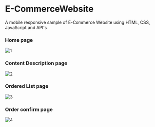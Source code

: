 # E-CommerceWebsite
 A mobile responsive sample of E-Commerce Website using HTML, CSS, JavaScript and API's
 
 
 
### Home page
![1](https://user-i123mages.githubusercontent.com/17312616/65086776-b1beb080-d9d0-11e9-9983-143d61ed8fdc.png)



### Content Description page
![2](https://user-im123ages.githubusercontent.com/17312616/65086777-b1beb080-d9d0-11e9-9e2b-af3b7210bdf3.png)



### Ordered List page
![3](https://user-im123ages.githubusercontent.com/17312616/65086778-b2574700-d9d0-11e9-9377-8e4886f582a8.png)



### Order confirm page
![4](https://user-im123ages.githubusercontent.com/17312616/65086779-b2efdd80-d9d0-11e9-95d5-4b1a48eafe04.png)
